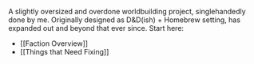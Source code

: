 A slightly oversized and overdone worldbuilding project, singlehandedly done by me. 
Originally designed as D&D(ish) + Homebrew setting, has expanded out and beyond that ever since. 
Start here: 
- [[Faction Overview]]
- [[Things that Need Fixing]]